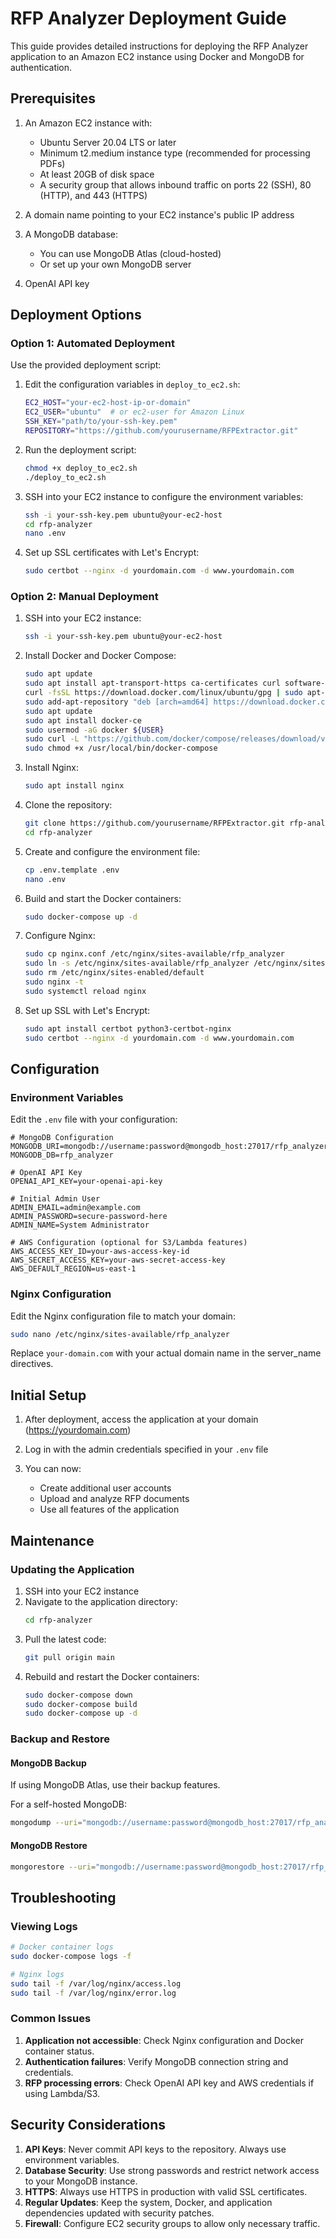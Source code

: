 # RFP Analyzer Deployment Guide

This guide provides detailed instructions for deploying the RFP Analyzer application to an Amazon EC2 instance using Docker and MongoDB for authentication.

## Prerequisites

1. An Amazon EC2 instance with:
   - Ubuntu Server 20.04 LTS or later
   - Minimum t2.medium instance type (recommended for processing PDFs)
   - At least 20GB of disk space
   - A security group that allows inbound traffic on ports 22 (SSH), 80 (HTTP), and 443 (HTTPS)

2. A domain name pointing to your EC2 instance's public IP address

3. A MongoDB database:
   - You can use MongoDB Atlas (cloud-hosted)
   - Or set up your own MongoDB server

4. OpenAI API key

## Deployment Options

### Option 1: Automated Deployment

Use the provided deployment script:

1. Edit the configuration variables in `deploy_to_ec2.sh`:
   ```bash
   EC2_HOST="your-ec2-host-ip-or-domain"
   EC2_USER="ubuntu"  # or ec2-user for Amazon Linux
   SSH_KEY="path/to/your-ssh-key.pem"
   REPOSITORY="https://github.com/yourusername/RFPExtractor.git"
   ```

2. Run the deployment script:
   ```bash
   chmod +x deploy_to_ec2.sh
   ./deploy_to_ec2.sh
   ```

3. SSH into your EC2 instance to configure the environment variables:
   ```bash
   ssh -i your-ssh-key.pem ubuntu@your-ec2-host
   cd rfp-analyzer
   nano .env
   ```

4. Set up SSL certificates with Let's Encrypt:
   ```bash
   sudo certbot --nginx -d yourdomain.com -d www.yourdomain.com
   ```

### Option 2: Manual Deployment

1. SSH into your EC2 instance:
   ```bash
   ssh -i your-ssh-key.pem ubuntu@your-ec2-host
   ```

2. Install Docker and Docker Compose:
   ```bash
   sudo apt update
   sudo apt install apt-transport-https ca-certificates curl software-properties-common
   curl -fsSL https://download.docker.com/linux/ubuntu/gpg | sudo apt-key add -
   sudo add-apt-repository "deb [arch=amd64] https://download.docker.com/linux/ubuntu $(lsb_release -cs) stable"
   sudo apt update
   sudo apt install docker-ce
   sudo usermod -aG docker ${USER}
   sudo curl -L "https://github.com/docker/compose/releases/download/v2.14.0/docker-compose-$(uname -s)-$(uname -m)" -o /usr/local/bin/docker-compose
   sudo chmod +x /usr/local/bin/docker-compose
   ```

3. Install Nginx:
   ```bash
   sudo apt install nginx
   ```

4. Clone the repository:
   ```bash
   git clone https://github.com/yourusername/RFPExtractor.git rfp-analyzer
   cd rfp-analyzer
   ```

5. Create and configure the environment file:
   ```bash
   cp .env.template .env
   nano .env
   ```

6. Build and start the Docker containers:
   ```bash
   sudo docker-compose up -d
   ```

7. Configure Nginx:
   ```bash
   sudo cp nginx.conf /etc/nginx/sites-available/rfp_analyzer
   sudo ln -s /etc/nginx/sites-available/rfp_analyzer /etc/nginx/sites-enabled/
   sudo rm /etc/nginx/sites-enabled/default
   sudo nginx -t
   sudo systemctl reload nginx
   ```

8. Set up SSL with Let's Encrypt:
   ```bash
   sudo apt install certbot python3-certbot-nginx
   sudo certbot --nginx -d yourdomain.com -d www.yourdomain.com
   ```

## Configuration

### Environment Variables

Edit the `.env` file with your configuration:

```
# MongoDB Configuration
MONGODB_URI=mongodb://username:password@mongodb_host:27017/rfp_analyzer
MONGODB_DB=rfp_analyzer

# OpenAI API Key
OPENAI_API_KEY=your-openai-api-key

# Initial Admin User
ADMIN_EMAIL=admin@example.com
ADMIN_PASSWORD=secure-password-here
ADMIN_NAME=System Administrator

# AWS Configuration (optional for S3/Lambda features)
AWS_ACCESS_KEY_ID=your-aws-access-key-id
AWS_SECRET_ACCESS_KEY=your-aws-secret-access-key
AWS_DEFAULT_REGION=us-east-1
```

### Nginx Configuration

Edit the Nginx configuration file to match your domain:

```bash
sudo nano /etc/nginx/sites-available/rfp_analyzer
```

Replace `your-domain.com` with your actual domain name in the server_name directives.

## Initial Setup

1. After deployment, access the application at your domain (https://yourdomain.com)

2. Log in with the admin credentials specified in your `.env` file

3. You can now:
   - Create additional user accounts
   - Upload and analyze RFP documents
   - Use all features of the application

## Maintenance

### Updating the Application

1. SSH into your EC2 instance
2. Navigate to the application directory:
   ```bash
   cd rfp-analyzer
   ```
3. Pull the latest code:
   ```bash
   git pull origin main
   ```
4. Rebuild and restart the Docker containers:
   ```bash
   sudo docker-compose down
   sudo docker-compose build
   sudo docker-compose up -d
   ```

### Backup and Restore

#### MongoDB Backup

If using MongoDB Atlas, use their backup features.

For a self-hosted MongoDB:

```bash
mongodump --uri="mongodb://username:password@mongodb_host:27017/rfp_analyzer" --out=/path/to/backup/directory
```

#### MongoDB Restore

```bash
mongorestore --uri="mongodb://username:password@mongodb_host:27017/rfp_analyzer" /path/to/backup/directory
```

## Troubleshooting

### Viewing Logs

```bash
# Docker container logs
sudo docker-compose logs -f

# Nginx logs
sudo tail -f /var/log/nginx/access.log
sudo tail -f /var/log/nginx/error.log
```

### Common Issues

1. **Application not accessible**: Check Nginx configuration and Docker container status.
2. **Authentication failures**: Verify MongoDB connection string and credentials.
3. **RFP processing errors**: Check OpenAI API key and AWS credentials if using Lambda/S3.

## Security Considerations

1. **API Keys**: Never commit API keys to the repository. Always use environment variables.
2. **Database Security**: Use strong passwords and restrict network access to your MongoDB instance.
3. **HTTPS**: Always use HTTPS in production with valid SSL certificates.
4. **Regular Updates**: Keep the system, Docker, and application dependencies updated with security patches.
5. **Firewall**: Configure EC2 security groups to allow only necessary traffic.